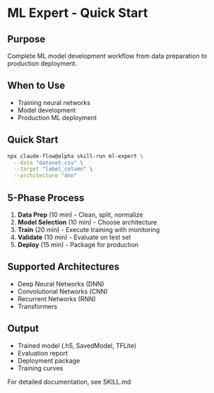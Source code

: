 # ML Expert - Quick Start

## Purpose
Complete ML model development workflow from data preparation to production deployment.

## When to Use
- Training neural networks
- Model development
- Production ML deployment

## Quick Start

```bash
npx claude-flow@alpha skill-run ml-expert \
  --data "dataset.csv" \
  --target "label_column" \
  --architecture "dnn"
```

## 5-Phase Process

1. **Data Prep** (10 min) - Clean, split, normalize
2. **Model Selection** (10 min) - Choose architecture
3. **Train** (20 min) - Execute training with monitoring
4. **Validate** (10 min) - Evaluate on test set
5. **Deploy** (15 min) - Package for production

## Supported Architectures

- Deep Neural Networks (DNN)
- Convolutional Networks (CNN)
- Recurrent Networks (RNN)
- Transformers

## Output

- Trained model (.h5, SavedModel, TFLite)
- Evaluation report
- Deployment package
- Training curves

For detailed documentation, see SKILL.md
